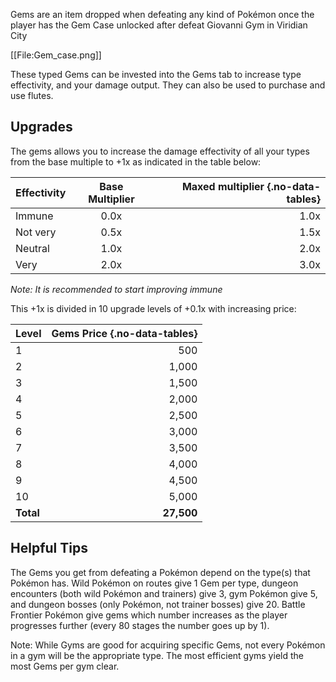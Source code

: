 Gems are an item dropped when defeating any kind of Pokémon once the player has the Gem Case unlocked after defeat Giovanni Gym in Viridian City

[[File:Gem_case.png]]

These typed Gems can be invested into the Gems tab to increase type effectivity, and your damage output. They can also be used to purchase and use flutes.

## Upgrades

The gems allows you to increase the damage effectivity of all your types from the base multiple to +1x as indicated in the table below:

Effectivity | Base Multiplier | Maxed multiplier {.no-data-tables}
:--- | :---: | ---:
Immune | 0.0x | 1.0x
Not very | 0.5x | 1.5x
Neutral | 1.0x | 2.0x
Very | 2.0x | 3.0x
*Note: It is recommended to start improving immune*

This +1x is divided in 10 upgrade levels of +0.1x with increasing price:

Level | Gems Price {.no-data-tables}
:--- | ---:
1 | 500
2 | 1,000
3 | 1,500
4 | 2,000
5 | 2,500
6 | 3,000
7 | 3,500
8 | 4,000
9 | 4,500
10 | 5,000
**Total** | **27,500**

## Helpful Tips

The Gems you get from defeating a Pokémon depend on the type(s) that Pokémon has. Wild Pokémon on routes give 1 Gem per type, dungeon encounters (both wild Pokémon and trainers) give 3, gym Pokémon give 5, and dungeon bosses (only Pokémon, not trainer bosses) give 20. Battle Frontier Pokémon give gems which number increases as the player progresses further (every 80 stages the number goes up by 1).

Note: While Gyms are good for acquiring specific Gems, not every Pokémon in a gym will be the appropriate type. The most efficient gyms yield the most Gems per gym clear.


